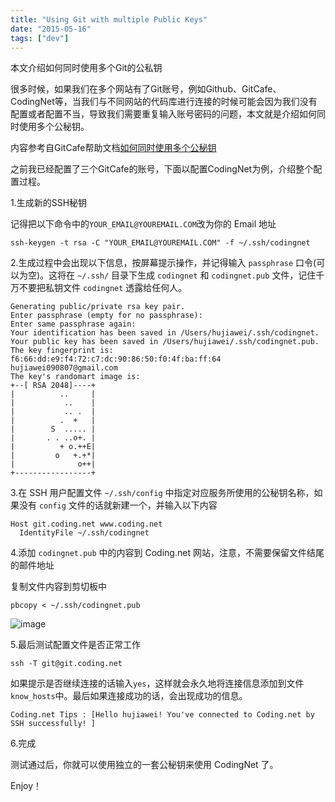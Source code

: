```yaml
---
title: "Using Git with multiple Public Keys"
date: "2015-05-16"
tags: ["dev"]
---
```

本文介绍如何同时使用多个Git的公私钥 <!--more-->

很多时候，如果我们在多个网站有了Git账号，例如Github、GitCafe、CodingNet等，当我们与不同网站的代码库进行连接的时候可能会因为我们没有配置或者配置不当，导致我们需要重复输入账号密码的问题，本文就是介绍如何同时使用多个公秘钥。

内容参考自GitCafe帮助文档[如何同时使用多个公秘钥](https://gitcafe.com/GitCafe/Help/wiki/%E5%A6%82%E4%BD%95%E5%90%8C%E6%97%B6%E4%BD%BF%E7%94%A8%E5%A4%9A%E4%B8%AA%E5%85%AC%E7%A7%98%E9%92%A5#wiki)

之前我已经配置了三个GitCafe的账号，下面以配置CodingNet为例，介绍整个配置过程。

1.生成新的SSH秘钥

记得把以下命令中的`YOUR_EMAIL@YOUREMAIL.COM`改为你的 Email 地址

```
ssh-keygen -t rsa -C "YOUR_EMAIL@YOUREMAIL.COM" -f ~/.ssh/codingnet
```

2.生成过程中会出现以下信息，按屏幕提示操作，并记得输入 `passphrase` 口令(可以为空)。这将在 `~/.ssh/` 目录下生成 `codingnet` 和 `codingnet.pub` 文件，记住千万不要把私钥文件 `codingnet` 透露给任何人。

```
Generating public/private rsa key pair.
Enter passphrase (empty for no passphrase):
Enter same passphrase again:
Your identification has been saved in /Users/hujiawei/.ssh/codingnet.
Your public key has been saved in /Users/hujiawei/.ssh/codingnet.pub.
The key fingerprint is:
f6:66:dd:e9:f4:72:c7:dc:90:86:50:f0:4f:ba:ff:64 hujiawei090807@gmail.com
The key's randomart image is:
+--[ RSA 2048]----+
|          ..     |
|           ..    |
|           .. .  |
|          .  +   |
|        S  ..... |
|       . . ..o+. |
|          + o.++E|
|         o   +.+*|
|              o++|
+-----------------+
```

3.在 SSH 用户配置文件 `~/.ssh/config` 中指定对应服务所使用的公秘钥名称，如果没有 `config` 文件的话就新建一个，并输入以下内容


```
Host git.coding.net www.coding.net
  IdentityFile ~/.ssh/codingnet
```

4.添加 `codingnet.pub` 中的内容到 Coding.net 网站，注意，不需要保留文件结尾的邮件地址

复制文件内容到剪切板中
```
pbcopy < ~/.ssh/codingnet.pub
```

![image](/images/codingnet.png)

5.最后测试配置文件是否正常工作

```
ssh -T git@git.coding.net
```

如果提示是否继续连接的话输入`yes`，这样就会永久地将连接信息添加到文件`know_hosts`中。最后如果连接成功的话，会出现成功的信息。

```
Coding.net Tips : [Hello hujiawei! You've connected to Coding.net by SSH successfully! ]
```

6.完成

测试通过后，你就可以使用独立的一套公秘钥来使用 CodingNet 了。

Enjoy！
